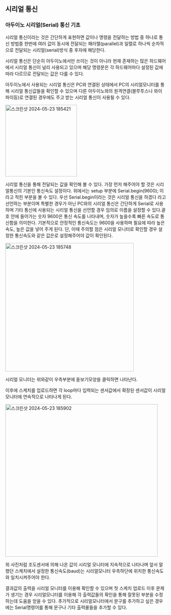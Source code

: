## 시리얼 통신

### 아두이노 시리얼(Serial) 통신 기초

시리얼 통신이라는 것은 간단하게 표현하면 값이나 명령을 전달하는 방법 중 하나로 통신 방법중 한번에 여러 값이 동시에 전달되는 패러렐(parallel)과 일렬로 하나씩 순차적으로 전달되는 시리얼(serial)방식 중 후자에 해당한다.

시리얼 통신은 단순히 아두이노에서만 쓰이는 것이 아니라 현재 존재하는 많은 하드웨어에서 시리얼 통신이 널리 사용되고 있으며 해당 명령문은 각 하드웨어마다 설정된 값에 따라 다르므로 전달되는 값은 다를 수 있다.

아두이노에서 사용되는 시리얼 통신은 PC와 연결된 상태에서 PC의 시리얼모니터를 통해 시리얼 통신값들을 확인할 수 있으며 다른 아두이노와의 원격연결(블루투스나 와이파이등)로 연결된 경우에도 주고 받는 시리얼 통신이 사용될 수 있다.

<img width="224" alt="스크린샷 2024-05-23 185421" src="https://github.com/dawoon1229/Arduino/assets/164113758/cf1dc1ba-4f7d-44ba-980b-1e8fa415a02c">


시리얼 통신을 통해 전달되는 값을 확인해 볼 수 있다. 가장 먼저 해주어야 할 것은 시리얼통신의 기본인 통신속도 설정이다. 위에서는 setup 부분에 Serial.begin(9600); 이라고 적힌 부분을 볼 수 있다. 우선 Serial.begin이라는 것은 시리얼 통신을 하겠다 라고 선언하는 부분이며 특별한 경우가 아닌 PC와의 시리얼 통신은 간단하게 Serial로 사용하며 기타 통신에 사용되는 시리얼 통신을 선언할 경우 임의로 이름을 설정할 수 있다.괄호 안에 들어가는 숫자 9600은 통신 속도를 나타내며, 숫자가 높을수록 빠른 속도로 통신함을 의미한다. 기본적으로 안정적인 통신속도는 9600을 사용하며 필요에 따라 높은 속도, 높은 값을 넣어 주게 된다. 단, 이때 주의할 점은 시리얼 모니터로 확인할 경우 설정한 통신속도와 같은 값은로 설정해주어야 값이 확인된다.

<img width="402" alt="스크린샷 2024-05-23 185748" src="https://github.com/dawoon1229/Arduino/assets/164113758/fbd2964c-20a7-41e7-a54f-4baec04cc56f">



시리얼 모니터는 위와같이 우측부분에 돋보기모양을 클릭하면 나타난다.

이후에 스케치를 업로드하면 각 loop마다 입력되는 센서값에서 확장된 센서값이 시리얼 모니터에 연속적으로 나타나게 된다.


<img width="477" alt="스크린샷 2024-05-23 185902" src="https://github.com/dawoon1229/Arduino/assets/164113758/c0933c8e-6dfd-40ed-97d1-413fd9b119ab">



위 사진처럼 조도센서에 의해 나온 값이 시리얼 모니터에 지속적으로 나타나며 앞서 말했던 스케치에서 설정한 통신속도(baud)는 시리얼모니터 우측하단에 위치한 통신속도와 일치시켜주어야 한다.

결과값의 출력을 시리얼 모니터를 이용해 확인할 수 있으며 첫 스케치 업로드 이후 문제가 생기는 경우 시리얼모니터를 이용해 각 출력값들의 확인을 통해 잘못된 부분을 수정하는데 도움을 얻을 수 있다. 추가적으로 시리얼모니터에서 문구를 추가하고 싶은 경우에는 Serial명령어를 통해 문구나 기타 출력물들을 추가할 수 있다.

